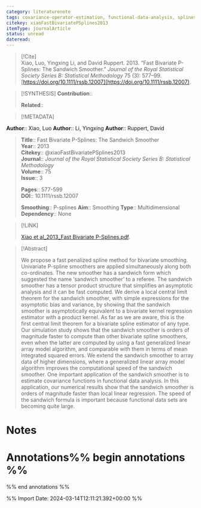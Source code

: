 ```yaml
---
category: literaturenote
tags: covariance-operator-estimation, functional-data-analysis, splines
citekey: xiaoFastBivariatePSplines2013
itemType: journalArticle
status: unread  
dateread:  
---
```


> [!Cite]  
> Xiao, Luo, Yingxing Li, and David Ruppert. 2013. “Fast Bivariate P-Splines: The Sandwich Smoother.” _Journal of the Royal Statistical Society Series B: Statistical Methodology_ 75 (3): 577–99. [https://doi.org/10.1111/rssb.12007](https://doi.org/10.1111/rssb.12007).

> [!SYNTHESIS] 
>**Contribution**::
>
>**Related**:: 
>

> [!METADATA]  
>
**Author**:: Xiao, Luo
**Author**:: Li, Yingxing
**Author**:: Ruppert, David<br>
> **Title**:: Fast Bivariate P-Splines: The Sandwich Smoother    
> **Year**:: 2013     
> **Citekey**:: @xiaoFastBivariatePSplines2013    
>**Journal**:: *Journal of the Royal Statistical Society Series B: Statistical Methodology*    
>**Volume**:: 75    
>**Issue**:: 3     
>    
>    
>     
> **Pages**:: 577-599    
>**DOI**:: 10.1111/rssb.12007    
>
>**Smoothing**:: P-splines
>**Aim**:: Smoothing
>**Type**:: Multidimensional
>**Dependency**:: None

> [!LINK] 
>
> [Xiao et al_2013_Fast Bivariate P-Splines.pdf](file:///Users/steven/Library/CloudStorage/GoogleDrive-steven.golovkine@ul.ie/My%20Drive/bibliography/Journal%20of%20the%20Royal%20Statistical%20Society%20Series%20B%20Statistical%20Methodology/2013/Xiao%20et%20al_2013_Fast%20Bivariate%20P-Splines.pdf).

>[!Abstract]
>
>We propose a fast penalized spline method for bivariate smoothing. Univariate P-spline smoothers are applied simultaneously along both co-ordinates. The new smoother has a sandwich form which suggested the name ‘sandwich smoother’ to a referee. The sandwich smoother has a tensor product structure that simplifies an asymptotic analysis and it can be fast computed. We derive a local central limit theorem for the sandwich smoother, with simple expressions for the asymptotic bias and variance, by showing that the sandwich smoother is asymptotically equivalent to a bivariate kernel regression estimator with a product kernel. As far as we are aware, this is the first central limit theorem for a bivariate spline estimator of any type. Our simulation study shows that the sandwich smoother is orders of magnitude faster to compute than other bivariate spline smoothers, even when the latter are computed by using a fast generalized linear array model algorithm, and comparable with them in terms of mean integrated squared errors. We extend the sandwich smoother to array data of higher dimensions, where a generalized linear array model algorithm improves the computational speed of the sandwich smoother. One important application of the sandwich smoother is to estimate covariance functions in functional data analysis. In this application, our numerical results show that the sandwich smoother is orders of magnitude faster than local linear regression. The speed of the sandwich formula is important because functional data sets are becoming quite large.
>>


# Notes<br>
# Annotations%% begin annotations %%  
 
  
%% end annotations %%

%% Import Date: 2024-03-14T12:11:21.392+00:00 %%

